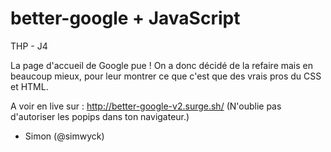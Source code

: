 # better-google + JavaScript
THP - J4

La page d'accueil de Google pue ! On a donc décidé de la refaire mais en beaucoup mieux, pour leur montrer ce que c'est que des vrais pros du CSS et HTML.

A voir en live sur : http://better-google-v2.surge.sh/
(N'oublie pas d'autoriser les popips dans ton navigateur.)

 - Simon (@simwyck)
